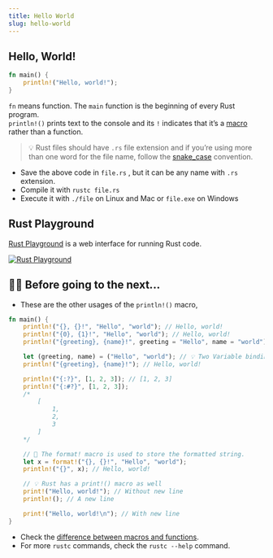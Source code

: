 ```yaml
---
title: Hello World
slug: hello-world
---
```


## Hello, World!
```rust
fn main() {
    println!("Hello, world!");
}
```

`fn` means function. The `main` function is the beginning of every Rust program.  
`println!()` prints text to the console and its `!` indicates that it’s a [macro](https://doc.rust-lang.org/book/ch19-06-macros.html) rather than a function.

> 💡 Rust files should have `.rs` file extension and if you’re using more than one word for the file name, follow the [snake_case](https://en.wikipedia.org/wiki/Snake_case) convention.

- Save the above code in `file.rs` , but it can be any name with `.rs` extension.
- Compile it with `rustc file.rs`
- Execute it with `./file` on Linux and Mac or `file.exe` on Windows

## Rust Playground

[Rust Playground](https://play.rust-lang.org/) is a web interface for running Rust code.

[![Rust Playground](/docs/rust_playground.png)](https://play.rust-lang.org/)

## 👨‍🏫 Before going to the next...

- These are the other usages of the `println!()` macro,

```rust
fn main() {
    println!("{}, {}!", "Hello", "world"); // Hello, world!
    println!("{0}, {1}!", "Hello", "world"); // Hello, world!
    println!("{greeting}, {name}!", greeting = "Hello", name = "world"); // Hello, world!

    let (greeting, name) = ("Hello", "world"); // 💡 Two Variable bindings declare & initialize in one line.
    println!("{greeting}, {name}!"); // Hello, world!

    println!("{:?}", [1, 2, 3]); // [1, 2, 3]
    println!("{:#?}", [1, 2, 3]);
    /*
        [
            1,
            2,
            3
        ]
    */

    // 🔎 The format! macro is used to store the formatted string.
    let x = format!("{}, {}!", "Hello", "world");
    println!("{}", x); // Hello, world!

    // 💡 Rust has a print!() macro as well
    print!("Hello, world!"); // Without new line
    println!(); // A new line

    print!("Hello, world!\n"); // With new line
}
```

- Check the [difference between macros and functions](https://doc.rust-lang.org/book/ch19-06-macros.html#the-difference-between-macros-and-functions).
- For more `rustc` commands, check the `rustc --help` command.
